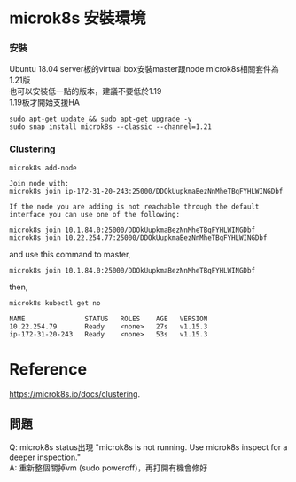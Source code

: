 # microk8s 安裝環境  
  
### 安裝
Ubuntu 18.04 server板的virtual box安裝master跟node microk8s相關套件為1.21版  
也可以安裝低一點的版本，建議不要低於1.19  
1.19板才開始支援HA
```
sudo apt-get update && sudo apt-get upgrade -y
sudo snap install microk8s --classic --channel=1.21
```
  
### Clustering  
```
microk8s add-node
```
```
Join node with:
microk8s join ip-172-31-20-243:25000/DDOkUupkmaBezNnMheTBqFYHLWINGDbf

If the node you are adding is not reachable through the default
interface you can use one of the following:

microk8s join 10.1.84.0:25000/DDOkUupkmaBezNnMheTBqFYHLWINGDbf
microk8s join 10.22.254.77:25000/DDOkUupkmaBezNnMheTBqFYHLWINGDbf
```
and use this command to master,  
```
microk8s join 10.1.84.0:25000/DDOkUupkmaBezNnMheTBqFYHLWINGDbf
```
then,  
```
microk8s kubectl get no
```
```
NAME               STATUS   ROLES    AGE   VERSION
10.22.254.79       Ready    <none>   27s   v1.15.3
ip-172-31-20-243   Ready    <none>   53s   v1.15.3
```


# Reference
https://microk8s.io/docs/clustering. 


## 問題
Q: microk8s status出現 "microk8s is not running. Use microk8s inspect for a deeper inspection."  
A: 重新整個關掉vm (sudo poweroff)，再打開有機會修好  
